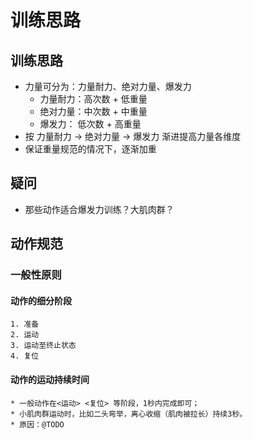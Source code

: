 # 训练思路


## 训练思路
* 力量可分为：力量耐力、绝对力量、爆发力
	* 力量耐力：高次数 + 低重量
	* 绝对力量：中次数 + 中重量
	* 爆发力：  低次数 + 高重量
* 按 力量耐力 -> 绝对力量 -> 爆发力 渐进提高力量各维度
* 保证重量规范的情况下，逐渐加重


## 疑问
* 那些动作适合爆发力训练？大肌肉群？


## 动作规范
### 一般性原则
#### 动作的细分阶段
	1. 准备
	2. 运动
	3. 运动至终止状态
	4. 复位
#### 动作的运动持续时间
	* 一般动作在<运动> <复位> 等阶段，1秒内完成即可；
	* 小肌肉群运动时，比如二头弯举，离心收缩（肌肉被拉长）持续3秒。
	* 原因：@TODO





